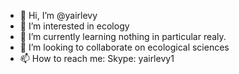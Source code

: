 - 👋 Hi, I’m @yairlevy
- 👀 I’m interested in ecology
- 🌱 I’m currently learning nothing in particular realy.
- 💞️ I’m looking to collaborate on ecological sciences
- 📫 How to reach me: Skype: yairlevy1

<!---
yairlevy/yairlevy is a ✨ special ✨ repository because its `README.md` (this file) appears on your GitHub profile.
You can click the Preview link to take a look at your changes.
--->
